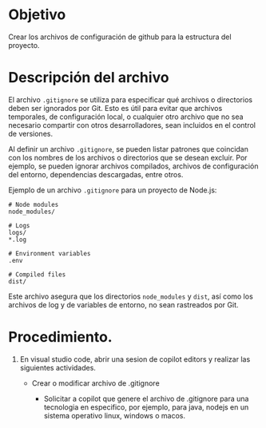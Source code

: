 # Objetivo

Crear los archivos de configuración de github para la estructura del proyecto.

# Descripción del archivo

El archivo `.gitignore` se utiliza para especificar qué archivos o directorios deben ser ignorados por Git. Esto es útil para evitar que archivos temporales, de configuración local, o cualquier otro archivo que no sea necesario compartir con otros desarrolladores, sean incluidos en el control de versiones. 

Al definir un archivo `.gitignore`, se pueden listar patrones que coincidan con los nombres de los archivos o directorios que se desean excluir. Por ejemplo, se pueden ignorar archivos compilados, archivos de configuración del entorno, dependencias descargadas, entre otros.

Ejemplo de un archivo `.gitignore` para un proyecto de Node.js:

```
# Node modules
node_modules/

# Logs
logs/
*.log

# Environment variables
.env

# Compiled files
dist/
```

Este archivo asegura que los directorios `node_modules` y `dist`, así como los archivos de log y de variables de entorno, no sean rastreados por Git.

# Procedimiento.

1. En visual studio code, abrir una sesion de copilot editors y realizar las siguientes actividades.

    - Crear o modificar archivo de .gitignore

        - Solicitar a copilot que genere el archivo de .gitignore para una tecnologia en especifico, por ejemplo, para java, nodejs en un sistema operativo linux, windows o macos.


